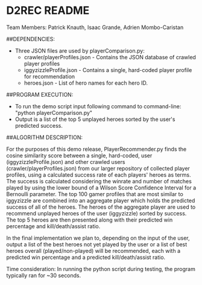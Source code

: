 D2REC README
==============


Team Members: Patrick Knauth, Isaac Grande, Adrien Mombo-Caristan


##DEPENDENCIES:

- Three JSON files are used by playerComparison.py:
  - crawler/playerProfiles.json - Contains the JSON database of crawled player profiles
  - iggyzizzleProfile.json - Contains a single, hard-coded player profile for recommendation
  - heroes.json - List of hero names for each hero ID.


##PROGRAM EXECUTION:

- To run the demo script input following command to command-line:
	"python playerComparison.py"
- Output is a list of the top 5 unplayed heroes sorted by the user's predicted success. 



##ALGORITHM DESCRIPTION:

For the purposes of this demo release, PlayerRecommender.py finds the cosine similarity score
between a single, hard-coded, user (iggyzizzleProfile.json) and other crawled users (crawler/playerProfiles.json)
from our larger repository of collected player profiles, using a calculated success rate of each players' heroes as terms.
The success is calculated considering the winrate and number of matches played by using the lower bound of a Wilson Score
Confidence Interval for a Bernoulli parameter. The top 100 gamer profiles that are most similar to iggyzizzle are combined into an aggregate player which holds the predicted success of all of the heroes. The heroes of the aggregate player
are used to recommend unplayed heroes of the user (iggyzizzle) sorted by success. The top 5 heroes are then presented
along with their predicted win percentage and kill/death/assist ratio.

In the final implementation we plan to, depending on the input of the user, output a list of 
the best heroes not yet played by the user or a list of best heroes overall (played/non-played)
will be recommended, each with a predicted win percentage and a predicted kill/death/assist 
ratio.

Time consideration: In running the python script during testing, the program typically ran
for ~30 seconds.
